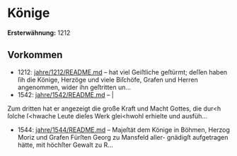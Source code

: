 # Könige

**Ersterwähnung:** 1212

## Vorkommen
- 1212: [jahre/1212/README.md](../jahre/1212/README.md) – hat viel Geiſtliche geſtürmt; deſſen
haben ſih die Könige, Herzöge und viele Biſchöfe, Grafen
und Herren angenommen, wider ihn geſtritten un...
- 1542: [jahre/1542/README.md](../jahre/1542/README.md) – |

Zum dritten hat er angezeigt die große Kraft und
Macht Gottes, die dur<h ſolche ſ<hwache Leute dieſes
Werk glei<hwohl erhielte und ausfüh...
- 1544: [jahre/1544/README.md](../jahre/1544/README.md) – Majeſtät dem Könige in Böhmen, Herzog
Moriz und Grafen Fürſten Georg zu Mansfeld aller-
gnädigſt aufgetragen hätte, mit höchſter Gewalt zu R...
